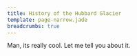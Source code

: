 ```yaml
---
title: History of the Hubbard Glacier
template: page-narrow.jade
breadcrumbs: true
---
```


Man, its really cool.
Let me tell you about it.
